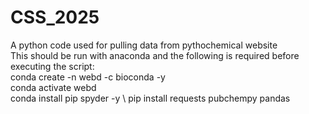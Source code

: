 # CSS_2025
A python code used for pulling data from pythochemical website \
This should be run with anaconda and the following is required before executing the script: \
conda create -n webd -c bioconda -y \
conda activate webd \
conda install pip spyder -y \ 
pip install requests pubchempy pandas
